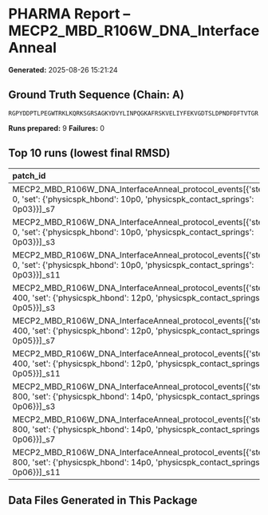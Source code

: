# PHARMA Report – MECP2_MBD_R106W_DNA_InterfaceAnneal

**Generated:** 2025-08-26 15:21:24
## Ground Truth Sequence (Chain: A)

```
RGPYDDPTLPEGWTRKLKQRKSGRSAGKYDVYLINPQGKAFRSKVELIYFEKVGDTSLDPNDFDFTVTGR
```

**Runs prepared:** 9
**Failures:** 0

## Top 10 runs (lowest final RMSD)

| patch_id                                                                                                                                    |      RMSD |       Rg |   total_loss |
|:--------------------------------------------------------------------------------------------------------------------------------------------|----------:|---------:|-------------:|
| MECP2_MBD_R106W_DNA_InterfaceAnneal_protocol_events[{'step': 0, 'set': {'physicspk_hbond': 10p0, 'physicspk_contact_springs': 0p03}}]_s7    |   3.50721 |  11.4016 |       107.05 |
| MECP2_MBD_R106W_DNA_InterfaceAnneal_protocol_events[{'step': 0, 'set': {'physicspk_hbond': 10p0, 'physicspk_contact_springs': 0p03}}]_s3    | nan       | nan      |       nan    |
| MECP2_MBD_R106W_DNA_InterfaceAnneal_protocol_events[{'step': 0, 'set': {'physicspk_hbond': 10p0, 'physicspk_contact_springs': 0p03}}]_s11   | nan       | nan      |       nan    |
| MECP2_MBD_R106W_DNA_InterfaceAnneal_protocol_events[{'step': 400, 'set': {'physicspk_hbond': 12p0, 'physicspk_contact_springs': 0p05}}]_s3  | nan       | nan      |       nan    |
| MECP2_MBD_R106W_DNA_InterfaceAnneal_protocol_events[{'step': 400, 'set': {'physicspk_hbond': 12p0, 'physicspk_contact_springs': 0p05}}]_s7  | nan       | nan      |       nan    |
| MECP2_MBD_R106W_DNA_InterfaceAnneal_protocol_events[{'step': 400, 'set': {'physicspk_hbond': 12p0, 'physicspk_contact_springs': 0p05}}]_s11 | nan       | nan      |       nan    |
| MECP2_MBD_R106W_DNA_InterfaceAnneal_protocol_events[{'step': 800, 'set': {'physicspk_hbond': 14p0, 'physicspk_contact_springs': 0p06}}]_s3  | nan       | nan      |       nan    |
| MECP2_MBD_R106W_DNA_InterfaceAnneal_protocol_events[{'step': 800, 'set': {'physicspk_hbond': 14p0, 'physicspk_contact_springs': 0p06}}]_s7  | nan       | nan      |       nan    |
| MECP2_MBD_R106W_DNA_InterfaceAnneal_protocol_events[{'step': 800, 'set': {'physicspk_hbond': 14p0, 'physicspk_contact_springs': 0p06}}]_s11 | nan       | nan      |       nan    |

## Data Files Generated in This Package


